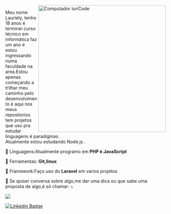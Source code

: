 <img src="https://raw.githubusercontent.com/MicaelliMedeiros/micaellimedeiros/master/image/computer-illustration.png" min-width="400px" max-width="400px" width="400px" align="right" alt="Computador iuriCode">

<p align="left"> 
  Meu nome Lauriely, tenho 18 anos é terminei curso técnico em informática faz um ano é estou ingressando numa faculdade na area.Estou apenas começando a trilhar meu caminho pelo desenvolvimento é aqui nos meus repositorios tem projetos que uso pra estudar linguagens é paradigmas.<br>
  Atualmente estou estudando Node.js .
</p>
<p align="left">
  🦄 Linguagens:Atualmente programo em<strong> PHP é JavaScript</strong>
</p>

<p align="left">
  💼 Ferramentas: <strong>Git,linux</strong>
</p>
 <p align="left">
  💼 Framework:Faço uso do <strong>Laravel</strong> em varios projetos
</p> 
<p align="left">
  💌 Se quiser conversa sobre algo,me dar uma dica ou que sabe uma proposta de algo,é só chamar: ⤵️
</p>

<p align="left">
  <a href="laurielylourenco@gmail.com" alt="Gmail">
  <img src="https://img.shields.io/badge/-Gmail-FF0000?style=flat-square&labelColor=FF0000&logo=gmail&logoColor=white&link=laurielylourenco@gmail.com" /></a>

 [![Linkedin Badge](https://img.shields.io/badge/-LinkedIn-blue?style=flat-square&logo=Linkedin&logoColor=white&link=https://www.linkedin.com/in/lauriely-louren%C3%A7o-79b472182/)](https://www.linkedin.com/in/lauriely-louren%C3%A7o-79b472182/) 

</p>

<!-- ---
## Conhecimentos

Linguagens| Ferramentas | Design |Frameworks
---------|----------|---------|---------
 PHP | GIT | Bootstrap |Laravel
 JavaScript | Linux | Materialize|
 | |  | CSS&HTML| -->











































<!--
**laurielylourenco/laurielylourenco** is a ✨ _special_ ✨ repository because its `README.md` (this file) appears on your GitHub profile.

Here are some ideas to get you started:

- 🔭 I’m currently working on ...
- 🌱 I’m currently learning ...
- 👯 I’m looking to collaborate on ...
- 🤔 I’m looking for  with ...
- 💬 Ask me about ...
- 📫 How to reach me: ...
- 😄 Pronouns: ...
- ⚡ Fun fact: ...
-->
